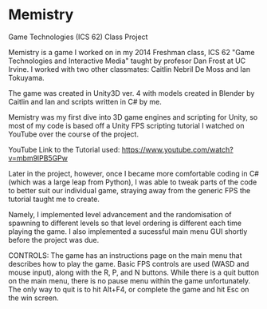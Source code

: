 # Memistry
Game Technologies (ICS 62) Class Project

Memistry is a game I worked on in my 2014 Freshman class, ICS 62 "Game Technologies and Interactive Media" taught by profesor Dan Frost at UC Irvine.  I worked with two other classmates: Caitlin Nebril De Moss and Ian Tokuyama.

The game was created in Unity3D ver. 4 with models created in Blender by Caitlin and Ian and scripts written in C# by me.

Memistry was my first dive into 3D game engines and scripting for Unity, so most of my code is based off a Unity FPS scripting tutorial I watched on YouTube over the course of the project.

YouTube Link to the Tutorial used: https://www.youtube.com/watch?v=mbm9lPB5GPw

Later in the project, however, once I became more comfortable coding in C# (which was a large leap from Python), I was able to tweak parts of the code to better suit our individual game, straying away from the generic FPS the tutorial taught me to create.  

Namely, I implemented level advancement and the randomisation of spawning to different levels so that level ordering is different each time playing the game. I also implemented a sucessful main menu GUI shortly before the project was due.


CONTROLS:
The game has an instructions page on the main menu that describes how to play the game.
Basic FPS controls are used (WASD and mouse input), along with the R, P, and N buttons.
While there is a quit button on the main menu, there is no pause menu within the game unfortunately. The only way to quit is to hit Alt+F4, or complete the game and hit Esc on the win screen.
